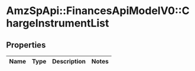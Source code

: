 # AmzSpApi::FinancesApiModelV0::ChargeInstrumentList

## Properties
Name | Type | Description | Notes
------------ | ------------- | ------------- | -------------

